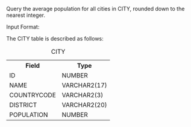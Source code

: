 Query the average population for all cities in CITY, rounded down to the nearest integer.

Input Format:

The CITY table is described as follows:
<table>
  <caption>CITY</caption>
  <tr>
    <th>Field</th>
    <th>Type</th>
  </tr>
  <tr>
    <td>ID</td>
    <td>NUMBER</td>
  </tr>
  <tr>
    <td>NAME</td>
    <td>VARCHAR2(17)</td>
  </tr>
  <tr>
    <td>COUNTRYCODE</td>
    <td>VARCHAR2(3)</td>
  </tr>
  <tr>
    <td>DISTRICT</td>
    <td>VARCHAR2(20)</td>
  </tr>
  <tr>
    <td>POPULATION</td>
    <td>NUMBER</td>
  </tr>
</table>